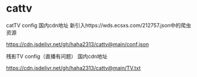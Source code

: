 # cattv
catTV config
国内cdn地址
新引入https://wds.ecsxs.com/212757.json中的爬虫资源

https://cdn.jsdelivr.net/gh/haha2313/cattv@main/conf.json



残影TV config（直播有问题）
国内cdn地址

https://cdn.jsdelivr.net/gh/haha2313/cattv@main/TV.txt
